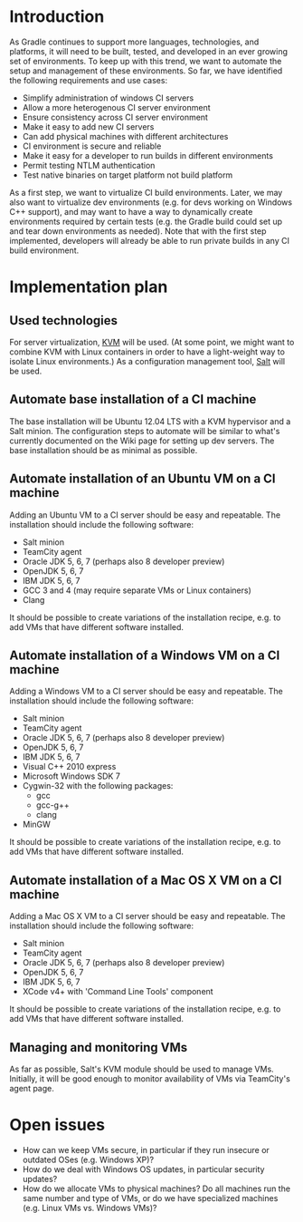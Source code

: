 # Introduction

As Gradle continues to support more languages, technologies, and platforms, it will need to be built, tested, and developed
in an ever growing set of environments. To keep up with this trend, we want to automate the setup and management
of these environments. So far, we have identified the following requirements and use cases:

* Simplify administration of windows CI servers
* Allow a more heterogenous CI server environment
* Ensure consistency across CI server environment
* Make it easy to add new CI servers
* Can add physical machines with different architectures
* CI environment is secure and reliable
* Make it easy for a developer to run builds in different environments
* Permit testing NTLM authentication
* Test native binaries on target platform not build platform

As a first step, we want to virtualize CI build environments. Later, we may also want to virtualize dev environments
(e.g. for devs working on Windows C++ support), and may want to have a way to dynamically create environments required
by certain tests (e.g. the Gradle build could set up and tear down environments as needed). Note that with the first step
implemented, developers will already be able to run private builds in any CI build environment.

# Implementation plan

## Used technologies

For server virtualization, [KVM](http://www.linux-kvm.org/) will be used. (At some point, we might want to combine KVM with Linux
containers in order to have a light-weight way to isolate Linux environments.) As a configuration management tool,
[Salt](http://saltstack.com) will be used.

## Automate base installation of a CI machine

The base installation will be Ubuntu 12.04 LTS with a KVM hypervisor and a Salt minion. The configuration steps to automate will be similar
to what's currently documented on the Wiki page for setting up dev servers. The base installation should be as minimal as possible.

## Automate installation of an Ubuntu VM on a CI machine

Adding an Ubuntu VM to a CI server should be easy and repeatable. The installation should include the following software:

* Salt minion
* TeamCity agent
* Oracle JDK 5, 6, 7 (perhaps also 8 developer preview)
* OpenJDK 5, 6, 7
* IBM JDK 5, 6, 7
* GCC 3 and 4 (may require separate VMs or Linux containers)
* Clang

It should be possible to create variations of the installation recipe, e.g. to add VMs that have different software installed.

## Automate installation of a Windows VM on a CI machine

Adding a Windows VM to a CI server should be easy and repeatable. The installation should include the following software:

* Salt minion
* TeamCity agent
* Oracle JDK 5, 6, 7 (perhaps also 8 developer preview)
* OpenJDK 5, 6, 7
* IBM JDK 5, 6, 7
* Visual C++ 2010 express
* Microsoft Windows SDK 7
* Cygwin-32 with the following packages:
    * gcc
    * gcc-g++
    * clang
* MinGW

It should be possible to create variations of the installation recipe, e.g. to add VMs that have different software installed.

## Automate installation of a Mac OS X VM on a CI machine

Adding a Mac OS X VM to a CI server should be easy and repeatable. The installation should include the following software:

* Salt minion
* TeamCity agent
* Oracle JDK 5, 6, 7 (perhaps also 8 developer preview)
* OpenJDK 5, 6, 7
* IBM JDK 5, 6, 7
* XCode v4+ with 'Command Line Tools' component

It should be possible to create variations of the installation recipe, e.g. to add VMs that have different software installed.

## Managing and monitoring VMs

As far as possible, Salt's KVM module should be used to manage VMs. Initially, it will be good enough to monitor
availability of VMs via TeamCity's agent page.

# Open issues

* How can we keep VMs secure, in particular if they run insecure or outdated OSes (e.g. Windows XP)?
* How do we deal with Windows OS updates, in particular security updates?
* How do we allocate VMs to physical machines? Do all machines run the same number and type of VMs, or do we have specialized machines (e.g. Linux VMs vs. Windows VMs)?


